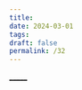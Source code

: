 ```yaml
---
title: 
date: 2024-03-01
tags: 
draft: false
permalink: /32
---
```



[_____](WB/Develop/CPP%20BEA/CPP%20BEA.md)
